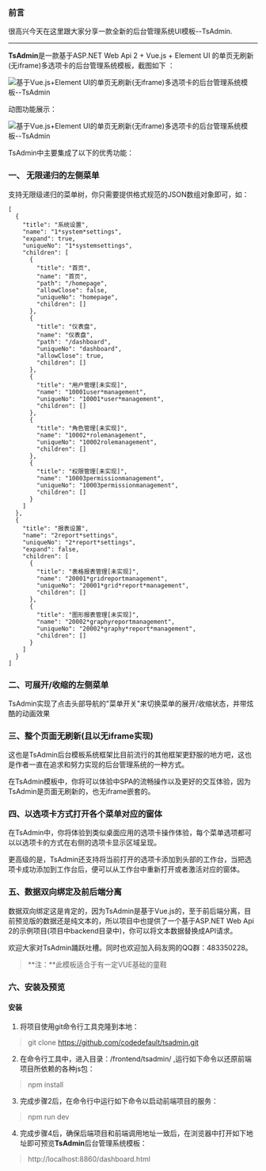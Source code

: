 ### 前言

很高兴今天在这里跟大家分享一款全新的后台管理系统UI模板--TsAdmin.

* * *

**TsAdmin**是一款基于ASP.NET Web Api 2 + Vue.js + Element UI 的单页无刷新(无iframe)多选项卡的后台管理系统模板，截图如下 ：

![基于Vue.js+Element UI的单页无刷新(无iframe)多选项卡的后台管理系统模板--TsAdmin](https://statics.codedefault.com/uploads/2017/03/tsadmin-vue-element-ui-demo.png)

动图功能展示：

![基于Vue.js+Element UI的单页无刷新(无iframe)多选项卡的后台管理系统模板--TsAdmin](https://statics.codedefault.com/uploads/2018/01/tmp/vuejs-element-ui-single-page-application-spa-web-desktop-appliction-admin-template-demo-preview-001.gif)

TsAdmin中主要集成了以下的优秀功能：

### 一、 无限递归的左侧菜单


支持无限级递归的菜单树，你只需要提供格式规范的JSON数组对象即可，如：

```
[
  {
    "title": "系统设置",
    "name": "1*system*settings",
    "expand": true,
    "uniqueNo": "1*systemsettings",
    "children": [
      {
        "title": "首页",
        "name": "首页",
        "path": "/homepage",
        "allowClose": false,
        "uniqueNo": "homepage",
        "children": []
      },
      {
        "title": "仪表盘",
        "name": "仪表盘",
        "path": "/dashboard",
        "uniqueNo": "dashboard",
        "allowClose": true,
        "children": []
      },
      {
        "title": "用户管理[未实现]",
        "name": "10001user*management",
        "uniqueNo": "10001*user*management",
        "children": []
      },
      {
        "title": "角色管理[未实现]",
        "name": "10002*rolemanagement",
        "uniqueNo": "10002rolemanagement",
        "children": []
      },
      {
        "title": "权限管理[未实现]",
        "name": "10003permissionmanagement",
        "uniqueNo": "10003permissionmanagement",
        "children": []
      }
    ]
  },
  {
    "title": "报表设置",
    "name": "2report*settings",
    "uniqueNo": "2*report*settings",
    "expand": false,
    "children": [
      {
        "title": "表格报表管理[未实现]",
        "name": "20001*gridreportmanagement",
        "uniqueNo": "20001*grid*report*management",
        "children": []
      },
      {
        "title": "图形报表管理[未实现]",
        "name": "20002*graphyreportmanagement",
        "uniqueNo": "20002*graphy*report*management",
        "children": []
      }
    ]
  }
]
```

### 二、可展开/收缩的左侧菜单


TsAdmin实现了点击头部导航的"菜单开关"来切换菜单的展开/收缩状态，并带炫酷的动画效果

### 三、整个页面无刷新(且以无iframe实现)

这也是TsAdmin后台模板系统框架比目前流行的其他框架更舒服的地方吧，这也是作者一直在追求和努力实现的后台管理系统的一种方式。

在TsAdmin模板中，你将可以体验中SPA的流畅操作以及更好的交互体验，因为TsAdmin是页面无刷新的，也无iframe嵌套的。

### 四、以选项卡方式打开各个菜单对应的窗体

在TsAdmin中，你将体验到类似桌面应用的选项卡操作体验，每个菜单选项都可以以选项卡的方式在右侧的选项卡显示区域呈现。

更高级的是，TsAdmin还支持将当前打开的选项卡添加到头部的工作台，当把选项卡成功添加到工作台后，便可以从工作台中重新打开或者激活对应的窗体。

### 五、数据双向绑定及前后端分离

数据双向绑定这是肯定的，因为TsAdmin是基于Vue.js的，至于前后端分离，目前预览版的数据还是纯文本的，所以项目中也提供了一个基于ASP.NET Web Api 2的示例项目(项目中backend目录中)，你可以将文本数据替换成API请求。

欢迎大家对TsAdmin踊跃吐槽。同时也欢迎加入码友网的QQ群：483350228。

> **注：**此模板适合于有一定VUE基础的童鞋

### 六、安装及预览

#### 安装

1. 将项目使用git命令行工具克隆到本地：
> git clone https://github.com/codedefault/tsadmin.git

2. 在命令行工具中，进入目录：/frontend/tsadmin/ ,运行如下命令以还原前端项目所依赖的各种js包：
> npm install

3. 完成步骤2后，在命令行中运行如下命令以启动前端项目的服务：
> npm run dev

4. 完成步骤4后，确保后端项目和前端调用地址一致后，在浏览器中打开如下地址即可预览**TsAdmin**后台管理系统模板：

> http://localhost:8860/dashboard.html